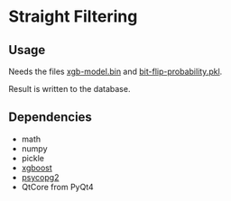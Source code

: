 # Straight Filtering

## Usage

Needs the files [xgb-model.bin](../xgboost-learning) and [bit-flip-probability.pkl](../bit-flip-probability).

Result is written to the database.

## Dependencies

* math
* numpy
* pickle
* [xgboost](https://github.com/dmlc/xgboost)
* [psycopg2](https://github.com/psycopg/psycopg2)
* QtCore from PyQt4

